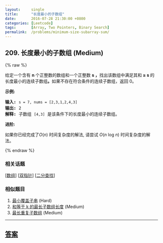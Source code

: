 ```yaml
---
layout:     single
title:      "长度最小的子数组"
date:       2016-07-28 21:30:00 +0800
categories: [Leetcode]
tags:       [Array, Two Pointers, Binary Search]
permalink:  /problems/minimum-size-subarray-sum/
---
```


## 209. 长度最小的子数组 (Medium)

{% raw %}

<p>给定一个含有&nbsp;<strong>n&nbsp;</strong>个正整数的数组和一个正整数&nbsp;<strong>s ，</strong>找出该数组中满足其和<strong> &ge; s </strong>的长度最小的连续子数组<strong>。</strong>如果不存在符合条件的连续子数组，返回 0。</p>

<p><strong>示例:&nbsp;</strong></p>

<pre><strong>输入:</strong> <code>s = 7, nums = [2,3,1,2,4,3]</code>
<strong>输出:</strong> 2
<strong>解释: </strong>子数组&nbsp;<code>[4,3]</code>&nbsp;是该条件下的长度最小的连续子数组。
</pre>

<p><strong>进阶:</strong></p>

<p>如果你已经完成了<em>O</em>(<em>n</em>) 时间复杂度的解法, 请尝试&nbsp;<em>O</em>(<em>n</em> log <em>n</em>) 时间复杂度的解法。</p>

{% endraw %}

### 相关话题
  [[数组](https://github.com/openset/leetcode/tree/master/tag/array/README.md)]
  [[双指针](https://github.com/openset/leetcode/tree/master/tag/two-pointers/README.md)]
  [[二分查找](https://github.com/openset/leetcode/tree/master/tag/binary-search/README.md)]

### 相似题目
  1. [最小覆盖子串](/problems/minimum-window-substring) (Hard)
  1. [和等于 k 的最长子数组长度](/problems/maximum-size-subarray-sum-equals-k) (Medium)
  1. [最长重复子数组](/problems/maximum-length-of-repeated-subarray) (Medium)

---

## [答案](https://github.com/openset/leetcode/tree/master/problems/minimum-size-subarray-sum)
